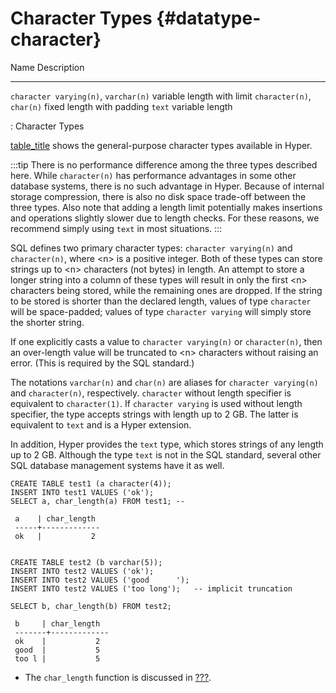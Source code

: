 # Character Types {#datatype-character}

  Name                                   Description
  -------------------------------------- ----------------------------
  `character varying(n)`, `varchar(n)`   variable length with limit
  `character(n)`, `char(n)`              fixed length with padding
  `text`                                 variable length

  : Character Types

[table_title](#datatype-character-table) shows the general-purpose
character types available in Hyper.

:::tip
There is no performance difference among the three types described here.
While `character(n)` has performance advantages in some other database
systems, there is no such advantage in Hyper. Because of internal
storage compression, there is also no disk space trade-off between the
three types. Also note that adding a length limit potentially makes
insertions and operations slightly slower due to length checks. For
these reasons, we recommend simply using `text` in most situations.
:::

SQL defines two primary character types: `character varying(n)` and
`character(n)`, where \<n\> is a positive integer. Both of these types
can store strings up to \<n\> characters (not bytes) in length. An
attempt to store a longer string into a column of these types will
result in only the first \<n\> characters being stored, while the
remaining ones are dropped. If the string to be stored is shorter than
the declared length, values of type `character` will be space-padded;
values of type `character varying` will simply store the shorter string.

If one explicitly casts a value to `character varying(n)` or
`character(n)`, then an over-length value will be truncated to \<n\>
characters without raising an error. (This is required by the SQL
standard.)

The notations `varchar(n)` and `char(n)` are aliases for
`character varying(n)` and `character(n)`, respectively. `character`
without length specifier is equivalent to `character(1)`. If
`character varying` is used without length specifier, the type accepts
strings with length up to 2 GB. The latter is equivalent to `text` and
is a Hyper extension.

In addition, Hyper provides the `text` type, which stores strings of any
length up to 2 GB. Although the type `text` is not in the SQL standard,
several other SQL database management systems have it as well.

    CREATE TABLE test1 (a character(4));
    INSERT INTO test1 VALUES ('ok');
    SELECT a, char_length(a) FROM test1; -- 

     a    | char_length
     -----+-------------
     ok   |           2


    CREATE TABLE test2 (b varchar(5));
    INSERT INTO test2 VALUES ('ok');
    INSERT INTO test2 VALUES ('good      ');
    INSERT INTO test2 VALUES ('too long');   -- implicit truncation

    SELECT b, char_length(b) FROM test2;

     b     | char_length
     -------+-------------
     ok    |           2
     good  |           5
     too l |           5

-   The `char_length` function is discussed in [???](#functions-string).
